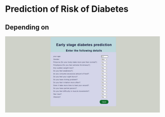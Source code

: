 # Prediction of Risk of Diabetes
## Depending on 

![alt text](https://github.com/jsaikia44/diabetes_pred_flask/blob/main/dia.jpg?raw=true)
